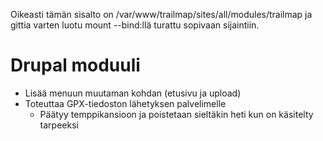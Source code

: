 Oikeasti tämän sisalto on /var/www/trailmap/sites/all/modules/trailmap ja gittia varten luotu mount --bind:llä turattu sopivaan sijaintiin.

Drupal moduuli
===
- Lisää menuun muutaman kohdan (etusivu ja upload)
- Toteuttaa GPX-tiedoston lähetyksen palvelimelle
  - Päätyy temppikansioon ja poistetaan sieltäkin heti kun on käsitelty tarpeeksi


